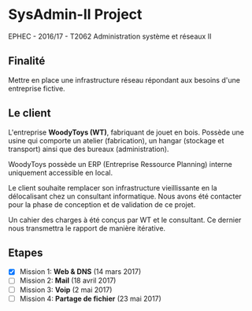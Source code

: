 
# SysAdmin-II Project
EPHEC - 2016/17 - T2062 Administration système et réseaux II

## Finalité
Mettre en place une infrastructure réseau répondant aux besoins d'une entreprise fictive.

## Le client
L'entreprise **WoodyToys (WT)**, fabriquant de jouet en bois. Possède une usine qui comporte un atelier (fabrication), un hangar (stockage et transport) ainsi que des bureaux (administration).

WoodyToys possède un ERP (Entreprise Ressource Planning) interne uniquement accessible en local.

Le client souhaite remplacer son infrastructure vieillissante en la délocalisant chez un consultant informatique. Nous avons été contacter pour la phase de conception et de validation de ce projet.

Un cahier des charges à été conçus par WT et le consultant. Ce dernier nous transmettra le rapport de manière itérative.

## Etapes
- [x] Mission 1: **Web & DNS** (14 mars 2017)
- [ ] Mission 2: **Mail** (18 avril 2017)
- [ ] Mission 3: **Voip** (2 mai 2017)
- [ ] Mission 4: **Partage de fichier** (23 mai 2017)
